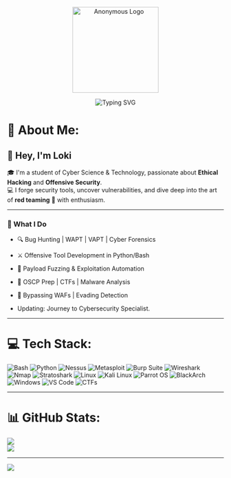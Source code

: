 <!-- Anonymous GIF Header -->
<p align="center">
  <img src="https://www.google.com/url?sa=i&url=https%3A%2F%2Fgifs.alphacoders.com%2Fgifs%2Fview%2F120385&psig=AOvVaw0UxOhCJcgKxy2DiraxYH1R&ust=1749179412343000&source=images&cd=vfe&opi=89978449&ved=0CBMQjRxqFwoTCLCJu6On2Y0DFQAAAAAdAAAAABAo" width="200" alt="Anonymous Logo" />
</p>

<!-- Blinking Hacker Text -->
<p align="center">
  <img src="https://readme-typing-svg.herokuapp.com?font=Fira+Code&size=22&pause=1000&color=00FF00&center=true&vCenter=true&width=435&lines= On+the+journey+to+become+a+great+hacker..." alt="Typing SVG" />
</p>

# 💫 About Me:
## 👋 Hey, I'm Loki  
🎓 I'm a student of Cyber Science & Technology, passionate about **Ethical Hacking** and **Offensive Security**.  
💻 I forge security tools, uncover vulnerabilities, and dive deep into the art of **red teaming** 🚩 with enthusiasm.  

---

### 🧠 What I Do
- 🔍 Bug Hunting | WAPT | VAPT | Cyber Forensics  
- ⚔️ Offensive Tool Development in Python/Bash  
- 🧪 Payload Fuzzing & Exploitation Automation  
- 🤖 OSCP Prep | CTFs | Malware Analysis  
- 🧱 Bypassing WAFs | Evading Detection

- Updating: Journey to Cybersecurity Specialist.



---

# 💻 Tech Stack:

![Bash](https://img.shields.io/badge/Bash-121011?style=for-the-badge&logo=gnu-bash&logoColor=white)
![Python](https://img.shields.io/badge/Python-3670A0?style=for-the-badge&logo=python&logoColor=ffdd54)
![Nessus](https://img.shields.io/badge/Nessus-0096D6?style=for-the-badge&logo=tenable&logoColor=white)
![Metasploit](https://img.shields.io/badge/Metasploit-000000?style=for-the-badge&logo=metasploit&logoColor=white)
![Burp Suite](https://img.shields.io/badge/Burp_Suite-ff6600?style=for-the-badge&logo=burpsuite&logoColor=white)
![Wireshark](https://img.shields.io/badge/Wireshark-1679A7?style=for-the-badge&logo=wireshark&logoColor=white)
![Nmap](https://img.shields.io/badge/Nmap-004872?style=for-the-badge&logo=linux&logoColor=white)
![Stratoshark](https://img.shields.io/badge/Stratoshark-00AEEF?style=for-the-badge&logo=shark&logoColor=white)
![Linux](https://img.shields.io/badge/Linux-FCC624?style=for-the-badge&logo=linux&logoColor=black)
![Kali Linux](https://img.shields.io/badge/Kali_Linux-557C94?style=for-the-badge&logo=kalilinux&logoColor=white)
![Parrot OS](https://img.shields.io/badge/Parrot_OS-1D2027?style=for-the-badge&logo=parrot-security&logoColor=00FFFF)
![BlackArch](https://img.shields.io/badge/BlackArch_Linux-DD0000?style=for-the-badge&logo=arch-linux&logoColor=white)
![Windows](https://img.shields.io/badge/Windows-0078D6?style=for-the-badge&logo=windows&logoColor=white)
![VS Code](https://img.shields.io/badge/VSCode-007ACC?style=for-the-badge&logo=visual-studio-code&logoColor=white)
![CTFs](https://img.shields.io/badge/CTFs-222222?style=for-the-badge&logo=hack-the-box&logoColor=00ff00)

---

# 📊 GitHub Stats:

![](https://github-readme-stats.vercel.app/api?username=cyber00tX&theme=dark&hide_border=false&include_all_commits=false&count_private=false)<br/>
![](https://nirzak-streak-stats.vercel.app/?user=cyber00tX&theme=dark&hide_border=false)<br/>

---
[![](https://visitcount.itsvg.in/api?id=cyber00tX&icon=0&color=0)](https://visitcount.itsvg.in)

<!-- Proudly created with GPRM ( https://gprm.itsvg.in ) -->
